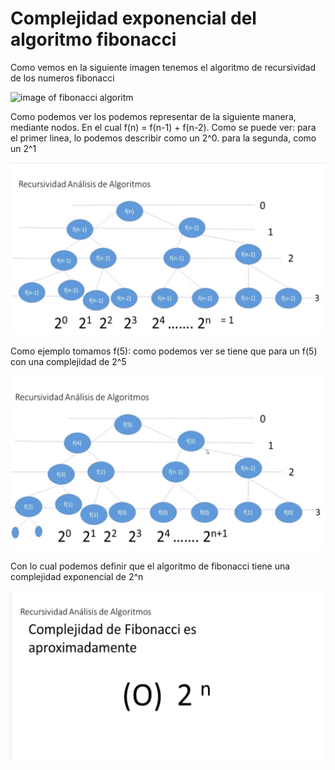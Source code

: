 # Complejidad exponencial del algoritmo fibonacci

Como vemos en la siguiente imagen tenemos el algoritmo de recursividad de los numeros fibonacci

![image of fibonacci algoritm](https://raw.githubusercontent.com/JavierCahuata/fibonacci/master/20190913-180357x.jpg)


Como podemos ver los podemos representar de la siguiente manera, mediante nodos.
En el cual f(n)  = f(n-1) + f(n-2).
Como se puede ver:
para el primer linea, lo podemos describir como un 2^0.
para la segunda, como un 2^1

![image of nodos of generic fibonacci](https://raw.githubusercontent.com/JavierCahuata/fibonacci/master/20190913-180445.jpg)


Como ejemplo tomamos f(5): 
como podemos ver se tiene que para un f(5) con una complejidad de 2^5

![image of fibonacci algoritm](https://raw.githubusercontent.com/JavierCahuata/fibonacci/master/20190913-180700.jpg)


Con lo cual podemos definir que el algoritmo de fibonacci tiene una complejidad exponencial de 2^n 

![image of fibonacci algoritm](https://raw.githubusercontent.com/JavierCahuata/fibonacci/master/20190913-180729.jpg)


